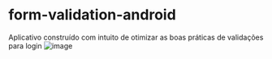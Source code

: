 # form-validation-android
Aplicativo construído com intuito de otimizar as boas práticas de validações para login
![image](https://user-images.githubusercontent.com/79876042/209442025-2400ac11-4589-44a5-8c7a-a7d05f08cbe5.png)
